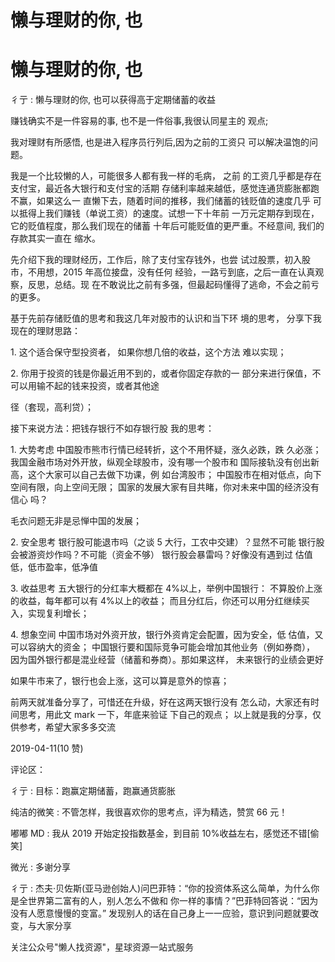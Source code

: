# 懒与理财的你, 也

# 懒与理财的你, 也

彳亍 : 懒与理财的你, 也可以获得高于定期储蓄的收益

赚钱确实不是一件容易的事, 也不是一件俗事,我很认同星主的 观点;

我对理财有所感悟, 也是进入程序员行列后,因为之前的工资只 可以解决温饱的问题。

我是一个比较懒的人，可能很多人都有我一样的毛病， 之前 的工资几乎都是存在支付宝，最近各大银行和支付宝的活期 存储利率越来越低，感觉连通货膨胀都跑不赢，如果这么一 直懒下去，随着时间的推移，我们储蓄的钱贬值的速度几乎 可以抵得上我们赚钱（单说工资）的速度。试想一下十年前 一万元定期存到现在，它的贬值程度，那么我们现在的储蓄 十年后可能贬值的更严重。不经意间, 我们的存款其实一直在 缩水。

先介绍下我的理财经历，工作后，除了支付宝存钱外，也尝 试过股票，初入股市，不用想，2015 年高位接盘，没有任何 经验，一路亏到底，之后一直在认真观察，反思，总结。现 在不敢说比之前有多强，但最起码懂得了逃命，不会之前亏 的更多。

基于先前存储贬值的思考和我这几年对股市的认识和当下环 境的思考， 分享下我现在的理财思路：

1\. 这个适合保守型投资者， 如果你想几倍的收益，这个方法 难以实现；

2\. 你用于投资的钱是你最近用不到的，或者你固定存款的一 部分来进行保值，不可以用输不起的钱来投资，或者其他途

径（套现，高利贷）；

接下来说方法：把钱存银行不如存银行股 我的思考：

1\. 大势考虑 中国股市熊市行情已经转折，这个不用怀疑，涨久必跌，跌 久必涨； 我国金融市场对外开放，纵观全球股市，没有哪一个股市和 国际接轨没有创出新高，这个大家可以自己去做下功课，例 如台湾股市； 中国股市在相对低点，向下空间有限，向上空间无限； 国家的发展大家有目共睹，你对未来中国的经济没有信心 吗？

毛衣问题无非是忌惮中国的发展；

2\. 安全思考 银行股可能退市吗（之谈 5 大行，工农中交建）？显然不可能 银行股会被游资炒作吗？不可能（资金不够） 银行股会暴雷吗？好像没有遇到过 估值低，低市盈率，低净值

3\. 收益思考 五大银行的分红率大概都在 4%以上，举例中国银行： 不算股价上涨的收益，每年都可以有 4%以上的收益； 而且分红后，你还可以用分红继续买入，实现复利增长；

4\. 想象空间 中国市场对外资开放，银行外资肯定会配置，因为安全，低 估值，又可以容纳大的资金； 中国银行要和国际竞争可能会增加其他业务（例如券商）， 因为国外银行都是混业经营（储蓄和券商）。那如果这样， 未来银行的业绩会更好

如果牛市来了，银行也会上涨，这可以算是意外的惊喜；

前两天就准备分享了，可惜还在升级，好在这两天银行没有 怎么动，大家还有时间思考，用此文 mark 一下，年底来验证 下自己的观点； 以上就是我的分享，仅供参考，希望大家多多交流

2019-04-11(10 赞)

评论区：

彳亍 : 目标：跑赢定期储蓄，跑赢通货膨胀

纯洁的微笑 : 不管怎样，我很喜欢你的思考点，评为精选，赞赏 66 元！

嘟嘟 MD : 我从 2019 开始定投指数基金，到目前 10%收益左右，感觉还不错[偷笑]

微光 : 多谢分享

彳亍 : 杰夫·贝佐斯(亚马逊创始人)问巴菲特：“你的投资体系这么简单，为什么你是全世界第二富有的人，别人怎么不做和 你一样的事情？”巴菲特回答说：“因为没有人愿意慢慢的变富。” 发现别人的话在自己身上一一应验，意识到问题就要改 变，与大家分享

关注公众号"懒人找资源"，星球资源一站式服务